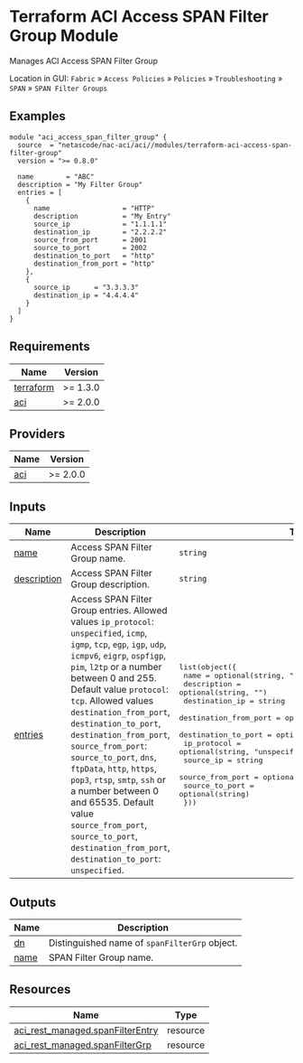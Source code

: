 <!-- BEGIN_TF_DOCS -->
# Terraform ACI Access SPAN Filter Group Module

Manages ACI Access SPAN Filter Group

Location in GUI:
`Fabric` » `Access Policies` » `Policies` » `Troubleshooting` » `SPAN` » `SPAN Filter Groups`

## Examples

```hcl
module "aci_access_span_filter_group" {
  source  = "netascode/nac-aci/aci//modules/terraform-aci-access-span-filter-group"
  version = ">= 0.8.0"

  name        = "ABC"
  description = "My Filter Group"
  entries = [
    {
      name                  = "HTTP"
      description           = "My Entry"
      source_ip             = "1.1.1.1"
      destination_ip        = "2.2.2.2"
      source_from_port      = 2001
      source_to_port        = 2002
      destination_to_port   = "http"
      destination_from_port = "http"
    },
    {
      source_ip      = "3.3.3.3"
      destination_ip = "4.4.4.4"
    }
  ]
}
```

## Requirements

| Name | Version |
|------|---------|
| <a name="requirement_terraform"></a> [terraform](#requirement\_terraform) | >= 1.3.0 |
| <a name="requirement_aci"></a> [aci](#requirement\_aci) | >= 2.0.0 |

## Providers

| Name | Version |
|------|---------|
| <a name="provider_aci"></a> [aci](#provider\_aci) | >= 2.0.0 |

## Inputs

| Name | Description | Type | Default | Required |
|------|-------------|------|---------|:--------:|
| <a name="input_name"></a> [name](#input\_name) | Access SPAN Filter Group name. | `string` | n/a | yes |
| <a name="input_description"></a> [description](#input\_description) | Access SPAN Filter Group description. | `string` | `""` | no |
| <a name="input_entries"></a> [entries](#input\_entries) | Access SPAN Filter Group entries. Allowed values `ip_protocol`: `unspecified`, `icmp`, `igmp`, `tcp`, `egp`, `igp`, `udp`, `icmpv6`, `eigrp`, `ospfigp`, `pim`, `l2tp` or a number between 0 and 255. Default value `protocol`: `tcp`. Allowed values `destination_from_port`, `destination_to_port`, `destination_from_port`, `source_from_port`: `source_to_port`, `dns`, `ftpData`, `http`, `https`, `pop3`, `rtsp`, `smtp`, `ssh` or a number between 0 and 65535. Default value `source_from_port`, `source_to_port`, `destination_from_port`, `destination_to_port`: `unspecified`. | <pre>list(object({<br>    name                  = optional(string, "")<br>    description           = optional(string, "")<br>    destination_ip        = string<br>    destination_from_port = optional(string, "unspecified")<br>    destination_to_port   = optional(string)<br>    ip_protocol           = optional(string, "unspecified")<br>    source_ip             = string<br>    source_from_port      = optional(string, "unspecified")<br>    source_to_port        = optional(string)<br>  }))</pre> | `[]` | no |

## Outputs

| Name | Description |
|------|-------------|
| <a name="output_dn"></a> [dn](#output\_dn) | Distinguished name of `spanFilterGrp` object. |
| <a name="output_name"></a> [name](#output\_name) | SPAN Filter Group name. |

## Resources

| Name | Type |
|------|------|
| [aci_rest_managed.spanFilterEntry](https://registry.terraform.io/providers/CiscoDevNet/aci/latest/docs/resources/rest_managed) | resource |
| [aci_rest_managed.spanFilterGrp](https://registry.terraform.io/providers/CiscoDevNet/aci/latest/docs/resources/rest_managed) | resource |
<!-- END_TF_DOCS -->